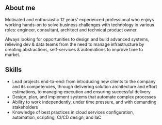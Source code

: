 ## About me

Motivated and enthusiastic 12 years' experienced professional who enjoys working hands-on to solve business challenges with technology in various roles: engineer, consultant, architect and technical product owner.

Always looking for opportunities to design and build advanced systems, relieving dev & data teams from the need to manage infrastructure by creating abstractions, self-services & automations to improve time to market.

## Skills

- Lead projects end-to-end: from introducing new clients to the company and its competencies, through delivering solution architecture and effort estimations, to managing execution and ensuring successful delivery
- Design, plan, and implement systems that automate complex processes 
- Ability to work independently, under time pressure, and with demanding stakeholders
- Knowledge of best practices in cloud services configuration, automation, scripting, CI/CD design, and IaC

<!--
**kwiecek/kwiecek** is a ✨ _special_ ✨ repository because its `README.md` (this file) appears on your GitHub profile.

Here are some ideas to get you started:

- 🔭 I’m currently working on ...
- 🌱 I’m currently learning ...
- 👯 I’m looking to collaborate on ...
- 🤔 I’m looking for help with ...
- 💬 Ask me about ...
- 📫 How to reach me: ...
- 😄 Pronouns: ...
- ⚡ Fun fact: ...
-->
